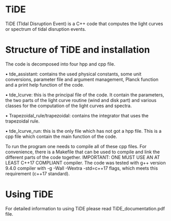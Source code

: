 # TiDE

TiDE (TIdal Disruption Event) is a C++ code that computes the light curves or spectrum of tidal disruption events.

# Structure of TiDE and installation

The code is decomposed into four hpp and cpp file.
	
  • tde_assistant: contains the used physical constants, some unit conversions, parameter file and argument management, Planck function and a print help function of the code.
 
  • tde_lcurve: this is the principal file of the code. It contain the parameters, the two parts of the light curve routine (wind and disk part) and various classes for the computation of the light curves and spectra.
 
  • Trapezoidal_rule/trapezoidal: contains the integrator that uses the trapezoidal rule.
 
  • tde_lcurve_run: this is the only file which has not got a hpp file. This is a cpp file which contain the main function of the code.

To run the program one needs to compile all of these cpp files. For convenience, there is a Makefile that can be used to compile and link the different parts of the code together. IMPORTANT: ONE MUST USE AN AT LEAST C++17 COMPLIANT compiler. The code was tested with g++ version 9.4.0 compiler with -g -Wall -Wextra -std=c++17 flags, which meets this requirement (c++17 standard).

# Using TiDE

For detailed information to using TiDE please read TiDE_documentation.pdf file.


